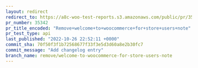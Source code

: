 ```yaml
---
layout: redirect
redirect_to: https://a8c-woo-test-reports.s3.amazonaws.com/public/pr/35342/api/index.html
pr_number: 35342
pr_title_encoded: "Remove+welcome+to+woocommerce+for+store+users+note"
pr_test_type: api
last_published: "2022-10-26 22:52:11 +0000"
commit_sha: 70f50f3f1b72568677f33f3e5d3d60a8e2b30fc7
commit_message: "Add changelog entry"
branch_name: remove/welcome-to-woocommerce-for-store-users-note
---
```

